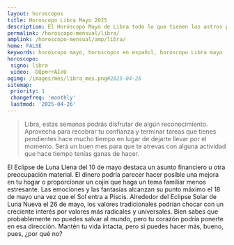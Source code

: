 ```yaml
---
layout: horoscopos
title: Horoscopo Libra Mayo 2025
description: El Horóscopo Mayo de Libra todo lo que tienen los astros preparados para este mes, amor, trabajo, familia. Todo sobre astrologia, tarot, predicciones. Horoscopo gratis en español, predicciones y astrología.
permalink: /horoscopo-mensual/libra/
amplink: /horoscopo-mensual/amp/libra/
home: FALSE
keywords: horóscopo mayo, horoscopos en español, horóscopo Libra mayo , horóscopo esperanza gracia, horoscop, horóscopos gratis, horoscopo Libra, Tarot, Astrologia, Zodíaco, Libra, horoscopo gratis, horoscopo del mes 
horoscopo:
 signo: libra
 video: -DQpmrrAIeU
ogimg: /images/mes/libra_mes.png#2025-04-26
sitemap:
 priority: 1
 changefreq: 'monthly'
 lastmod: '2025-04-26'
---
```



 > Libra, estas semanas podrás disfrutar de algún reconocimiento. Aprovecha para recobrar tu confianza y terminar tareas que tienes pendientes hace mucho tiempo en lugar de dejarte llevar por el momento. Será un buen mes para que te atrevas con alguna actividad que hace tiempo tenías ganas de hacer.



El Eclipse de Luna Llena del 10 de mayo destaca un asunto financiero u otra preocupación material. El dinero podría parecer hacer posible una mejora en tu hogar o proporcionar un cojín que haga un tema familiar menos estresante. Las emociones y las fantasías alcanzan su punto máximo el 18 de mayo una vez que el Sol entra a Piscis. Alrededor del Eclipse Solar de Luna Nueva el 26 de mayo, los valores tradicionales podrían chocar con un creciente interés por valores más radicales y universales. Bien sabes que probablemente no puedes salvar al mundo, pero tu corazón podría ponerte en esa dirección. Mantén tu vida intacta, pero si puedes hacer más, bueno, pues, ¿por qué no?